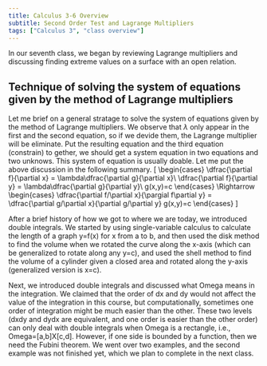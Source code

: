 ```yaml
---
title: Calculus 3-6 Overview
subtitle: Second Order Test and Lagrange Multipliers
tags: ["Calculus 3", "class overview"]
---
```


In our seventh class, we began by reviewing Lagrange multipliers and discussing finding extreme values on a surface with an open relation.

## Technique of solving the system of equations given by the method of Lagrange multipliers
Let me brief on a general stratage to solve the system of equations given by the method of Lagrange multipliers. We observe that $\lambda$ only appear in the first and the second equation, so if we devide them, the Lagrange multiplier will be eliminate. Put the resulting equation and the third equation (constrain) to gether, we should get a system equation in two equations and two unknows. This system of equation is usually doable. Let me put the above discussion in the following summary.
\[
\begin{cases}
\dfrac{\partial f}{\partial x} = \lambda\dfrac{\partial g}{\partial x}\\
\dfrac{\partial f}{\partial y} = \lambda\dfrac{\partial g}{\partial y}\\
g(x,y)=c
\end{cases}
\Rightarrow
\begin{cases}
\dfrac{\partial f/\partial x}{\pargial f\partial y} = \dfrac{\partial g/\partial x}{\partial g/\partial y}
g(x,y)=c
\end{cases}
\]

After a brief history of how we got to where we are today, we introduced double integrals. We started by using single-variable calculus to calculate the length of a graph y=f(x) for x from a to b, and then used the disk method to find the volume when we rotated the curve along the x-axis (which can be generalized to rotate along any y=c), and used the shell method to find the volume of a cylinder given a closed area and rotated along the y-axis (generalized version is x=c).

Next, we introduced double integrals and discussed what Omega means in the integration. We claimed that the order of dx and dy would not affect the value of the integration in this course, but computationally, sometimes one order of integration might be much easier than the other. These two levels (dxdy and dydx are equivalent, and one order is easier than the other order) can only deal with double integrals when Omega is a rectangle, i.e., Omega=[a,b]X[c,d]. However, if one side is bounded by a function, then we need the Fubini theorem. We went over two examples, and the second example was not finished yet, which we plan to complete in the next class.